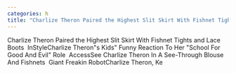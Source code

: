 ```yaml
---
categories: h
title: "Charlize Theron Paired the Highest Slit Skirt With Fishnet Tights and Lace Boots  InStyle"
---
```

Charlize Theron Paired the Highest Slit Skirt With Fishnet Tights and Lace Boots&nbsp;&nbsp;InStyleCharlize Theron"s Kids" Funny Reaction To Her "School For Good And Evil" Role&nbsp;&nbsp;AccessSee Charlize Theron In A See-Through Blouse And Fishnets&nbsp;&nbsp;Giant Freakin RobotCharlize Theron, Ke